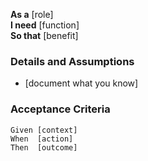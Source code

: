 **As a** [role]  
**I need** [function]  
**So that** [benefit]  

### Details and Assumptions
* [document what you know]      

### Acceptance Criteria
```gherkin
Given [context]
When  [action]
Then  [outcome]
